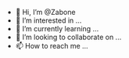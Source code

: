 - 👋 Hi, I’m @Zabone
- 👀 I’m interested in ...
- 🌱 I’m currently learning ...
- 💞️ I’m looking to collaborate on ...
- 📫 How to reach me ...

<!---
Zabone/Zabone is a ✨ special ✨ repository because its `README.md` (this file) appears on your GitHub profile.
You can click the Preview link to take a look at your changes.
--->
